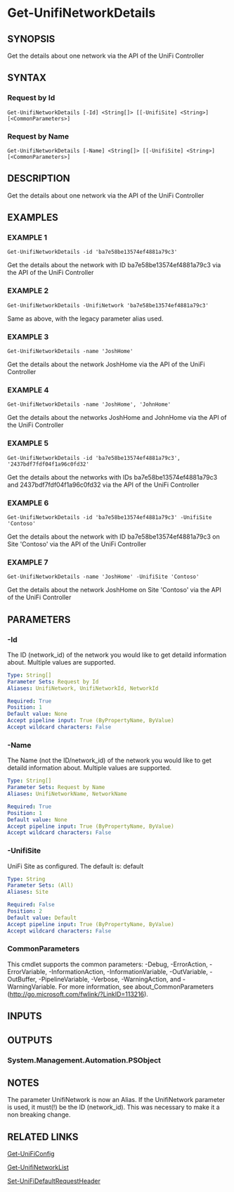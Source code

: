 ﻿---
external help file: UniFiTooling-help.xml
HelpVersion: 1.0.8
Locale: en-US
Module Guid: 7fff91a0-02eb-4df2-84d5-c7d3cd7f7a5d
Module Name: UniFiTooling
online version: https://github.com/jhochwald/UniFiTooling/raw/master/docs/Get-UnifiNetworkDetails.md
schema: 2.0.0
---

# Get-UnifiNetworkDetails

## SYNOPSIS
Get the details about one network via the API of the UniFi Controller

## SYNTAX

### Request by Id
```
Get-UnifiNetworkDetails [-Id] <String[]> [[-UnifiSite] <String>] [<CommonParameters>]
```

### Request by Name
```
Get-UnifiNetworkDetails [-Name] <String[]> [[-UnifiSite] <String>] [<CommonParameters>]
```

## DESCRIPTION
Get the details about one network via the API of the UniFi Controller

## EXAMPLES

### EXAMPLE 1
```
Get-UnifiNetworkDetails -id 'ba7e58be13574ef4881a79c3'
```

Get the details about the network with ID ba7e58be13574ef4881a79c3 via the API of the UniFi Controller

### EXAMPLE 2
```
Get-UnifiNetworkDetails -UnifiNetwork 'ba7e58be13574ef4881a79c3'
```

Same as above, with the legacy parameter alias used.

### EXAMPLE 3
```
Get-UnifiNetworkDetails -name 'JoshHome'
```

Get the details about the network JoshHome via the API of the UniFi Controller

### EXAMPLE 4
```
Get-UnifiNetworkDetails -name 'JoshHome', 'JohnHome'
```

Get the details about the networks JoshHome and JohnHome via the API of the UniFi Controller

### EXAMPLE 5
```
Get-UnifiNetworkDetails -id 'ba7e58be13574ef4881a79c3', '2437bdf7fdf04f1a96c0fd32'
```

Get the details about the networks with IDs ba7e58be13574ef4881a79c3 and 2437bdf7fdf04f1a96c0fd32 via the API of the UniFi Controller

### EXAMPLE 6
```
Get-UnifiNetworkDetails -id 'ba7e58be13574ef4881a79c3' -UnifiSite 'Contoso'
```

Get the details about the network with ID ba7e58be13574ef4881a79c3 on Site 'Contoso' via the API of the UniFi Controller

### EXAMPLE 7
```
Get-UnifiNetworkDetails -name 'JoshHome' -UnifiSite 'Contoso'
```

Get the details about the network JoshHome on Site 'Contoso' via the API of the UniFi Controller

## PARAMETERS

### -Id
The ID (network_id) of the network you would like to get detaild information about.
Multiple values are supported.

```yaml
Type: String[]
Parameter Sets: Request by Id
Aliases: UnifiNetwork, UnifiNetworkId, NetworkId

Required: True
Position: 1
Default value: None
Accept pipeline input: True (ByPropertyName, ByValue)
Accept wildcard characters: False
```

### -Name
The Name (not the ID/network_id) of the network you would like to get detaild information about.
Multiple values are supported.

```yaml
Type: String[]
Parameter Sets: Request by Name
Aliases: UnifiNetworkName, NetworkName

Required: True
Position: 1
Default value: None
Accept pipeline input: True (ByPropertyName, ByValue)
Accept wildcard characters: False
```

### -UnifiSite
UniFi Site as configured.
The default is: default

```yaml
Type: String
Parameter Sets: (All)
Aliases: Site

Required: False
Position: 2
Default value: Default
Accept pipeline input: True (ByPropertyName, ByValue)
Accept wildcard characters: False
```

### CommonParameters
This cmdlet supports the common parameters: -Debug, -ErrorAction, -ErrorVariable, -InformationAction, -InformationVariable, -OutVariable, -OutBuffer, -PipelineVariable, -Verbose, -WarningAction, and -WarningVariable.
For more information, see about_CommonParameters (http://go.microsoft.com/fwlink/?LinkID=113216).

## INPUTS

## OUTPUTS

### System.Management.Automation.PSObject
## NOTES
The parameter UnifiNetwork is now an Alias.
If the UnifiNetwork parameter is used, it must(!) be the ID (network_id).
This was necessary to make it a non breaking change.

## RELATED LINKS

[Get-UniFiConfig]()

[Get-UnifiNetworkList]()

[Set-UniFiDefaultRequestHeader]()

